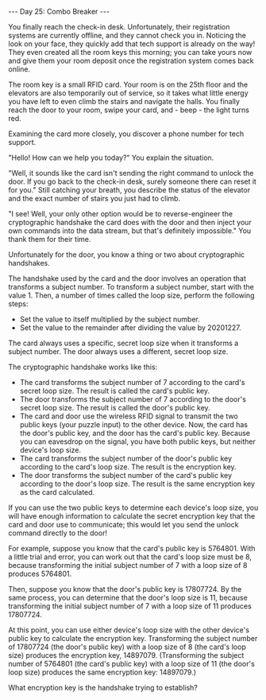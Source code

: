 --- Day 25: Combo Breaker ---

You finally reach the check-in desk. Unfortunately, their registration systems are currently offline, and they cannot check you in. 
Noticing the look on your face, they quickly add that tech support is already on the way! They even created all the room keys this 
morning; you can take yours now and give them your room deposit once the registration system comes back online.

The room key is a small RFID card. Your room is on the 25th floor and the elevators are also temporarily out of service, so it 
takes what little energy you have left to even climb the stairs and navigate the halls. You finally reach the door to your room, 
swipe your card, and - beep - the light turns red.

Examining the card more closely, you discover a phone number for tech support.

"Hello! How can we help you today?" You explain the situation.

"Well, it sounds like the card isn't sending the right command to unlock the door. If you go back to the check-in desk, surely 
someone there can reset it for you." Still catching your breath, you describe the status of the elevator and the exact number of 
stairs you just had to climb.

"I see! Well, your only other option would be to reverse-engineer the cryptographic handshake the card does with the door and then 
inject your own commands into the data stream, but that's definitely impossible." You thank them for their time.

Unfortunately for the door, you know a thing or two about cryptographic handshakes.

The handshake used by the card and the door involves an operation that transforms a subject number. To transform a subject number, 
start with the value 1. Then, a number of times called the loop size, perform the following steps:

- Set the value to itself multiplied by the subject number.
- Set the value to the remainder after dividing the value by 20201227.

The card always uses a specific, secret loop size when it transforms a subject number. The door always uses a different, secret 
loop size.

The cryptographic handshake works like this:

- The card transforms the subject number of 7 according to the card's secret loop size. The result is called the card's public key.
- The door transforms the subject number of 7 according to the door's secret loop size. The result is called the door's public key.
- The card and door use the wireless RFID signal to transmit the two public keys (your puzzle input) to the other device. Now, the 
  card has the door's public key, and the door has the card's public key. Because you can eavesdrop on the signal, you have both 
  public keys, but neither device's loop size.
- The card transforms the subject number of the door's public key according to the card's loop size. The result is the encryption 
  key.
- The door transforms the subject number of the card's public key according to the door's loop size. The result is the same 
  encryption key as the card calculated.

If you can use the two public keys to determine each device's loop size, you will have enough information to calculate the secret 
encryption key that the card and door use to communicate; this would let you send the unlock command directly to the door!

For example, suppose you know that the card's public key is 5764801. With a little trial and error, you can work out that the 
card's loop size must be 8, because transforming the initial subject number of 7 with a loop size of 8 produces 5764801.

Then, suppose you know that the door's public key is 17807724. By the same process, you can determine that the door's loop size is 
11, because transforming the initial subject number of 7 with a loop size of 11 produces 17807724.

At this point, you can use either device's loop size with the other device's public key to calculate the encryption key. 
Transforming the subject number of 17807724 (the door's public key) with a loop size of 8 (the card's loop size) produces the 
encryption key, 14897079. (Transforming the subject number of 5764801 (the card's public key) with a loop size of 11 (the door's 
loop size) produces the same encryption key: 14897079.)

What encryption key is the handshake trying to establish?
